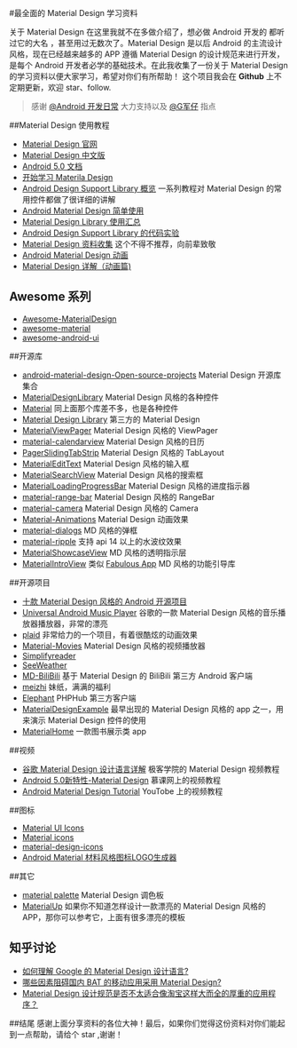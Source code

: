 #最全面的 Material Design 学习资料


关于 Material Design 在这里我就不在多做介绍了，想必做 Android 开发的 都听过它的大名 ，甚至用过无数次了。Material Design 是以后 Android 的主流设计风格，现在已经越来越多的 APP 遵循 Material Design 的设计规范来进行开发，是每个 Android 开发者必学的基础技术。在此我收集了一份关于 Material Design 的学习资料以便大家学习，希望对你们有所帮助！
这个项目我会在 **Github** 上不定期更新，欢迎 star、follow.

>感谢 [@Android 开发日常](http://www.weibo.com/AndroidDevDaily) 大力支持以及 [@G军仔](https://github.com/Freelander) 指点

##Material Design 使用教程
- [Material Design 官网](https://material.google.com/)
- [Material Design 中文版](http://wiki.jikexueyuan.com/project/material-design/)
- [Android 5.0 文档](https://developer.android.com/training/material/index.html)
- [开始学习 Materila Design](https://bboyfeiyu.gitbooks.io/android-tech-frontier/content/issue-8/%E5%BC%80%E5%A7%8B%E5%AD%A6%E4%B9%A0Material%20Design.html)
- [Android Design Support Library 概览](http://blog.csdn.net/growth58/article/details/47972467) 一系列教程对 Material Design 的常用控件都做了很详细的讲解
- [Android Material Design 简单使用](http://www.jianshu.com/p/107a2529a56f)
- [Material Design Library 使用汇总](http://www.jianshu.com/p/40efd44802ef)
- [Android Design Support Library 的代码实验](http://www.jianshu.com/p/1078568e859f)
- [Material Design 资料收集](http://www.jianshu.com/p/378ea4ee5a54) 这个不得不推荐，向前辈致敬
- [Android Material Design 动画](http://blog.csdn.net/qibin0506/article/details/49069089)
- [Material Design 详解（动画篇)](http://blog.csdn.net/a396901990/article/details/40187203)

## Awesome 系列

- [Awesome-MaterialDesign](https://github.com/lightSky/Awesome-MaterialDesign)
- [awesome-material](https://github.com/sachin1092/awesome-material)
- [awesome-android-ui](https://github.com/wasabeef/awesome-android-ui)

##开源库
- [android-material-design-Open-source-projects](https://github.com/soyoungboy/android-material-design-Open-source-projects) Material Design 开源库集合
- [MaterialDesignLibrary](https://github.com/navasmdc/MaterialDesignLibrary) Material Design 风格的各种控件
- [Material](https://github.com/rey5137/material) 同上面那个库差不多，也是各种控件
- [Material Design Library](https://github.com/DenisMondon/material-design-library) 第三方的 Material Design
- [MaterialViewPager](https://github.com/florent37/MaterialViewPager) Material Design 风格的 ViewPager
- [material-calendarview](https://github.com/prolificinteractive/material-calendarview) Material Design 风格的日历
- [PagerSlidingTabStrip](https://github.com/jpardogo/PagerSlidingTabStrip) Material Design 风格的 TabLayout
- [MaterialEditText](https://github.com/rengwuxian/MaterialEditText) Material Design 风格的输入框
- [MaterialSearchView](https://github.com/MiguelCatalan/MaterialSearchView) Material Design 风格的搜索框
- [MaterialLoadingProgressBar](https://github.com/lsjwzh/MaterialLoadingProgressBar) Material Design 风格的进度指示器
- [material-range-bar](https://github.com/oli107/material-range-bar) Material Design 风格的 RangeBar
- [material-camera](https://github.com/afollestad/material-camera) Material Design 风格的 Camera
- [Material-Animations](https://github.com/lgvalle/Material-Animations) Material Design 动画效果
- [material-dialogs](https://github.com/afollestad/material-dialogs) MD 风格的弹框
- [material-ripple](https://github.com/balysv/material-ripple) 支持 api 14 以上的水波纹效果
- [MaterialShowcaseView](https://github.com/deano2390/MaterialShowcaseView) MD 风格的透明指示层
- [MaterialIntroView](https://github.com/iammert/MaterialIntroView) 类似 [Fabulous App](http://www.thefabulous.co/) MD 风格的功能引导库

##开源项目
- [十款 Material Design 风格的 Android 开源项目](http://weibo.com/ttarticle/p/show?id=2309404021772117763644)
- [Universal Android Music Player](https://github.com/googlesamples/android-UniversalMusicPlayer#universal-android-music-player-sample) 谷歌的一款 Material Design 风格的音乐播放器播放器，非常的漂亮
- [plaid](https://github.com/nickbutcher/plaid) 非常给力的一个项目，有着很酷炫的动画效果
- [Material-Movies](https://github.com/saulmm/Material-Movies) Material Design 风格的视频播放器
- [Simplifyreader](https://github.com/chentao0707/SimplifyReader)
- [SeeWeather](https://github.com/xcc3641/)
- [MD-BiliBili](https://github.com/Qixingchen/MD-BiliBili) 基于 Material Design 的 BiliBili 第三方 Android 客户端
- [meizhi](https://github.com/drakeet/meizhi) 妹纸，满满的福利
- [Elephant](https://github.com/Freelander/Elephant) PHPHub 第三方客户端
- [MaterialDesignExample](https://github.com/chenyangcun/MaterialDesignExample) 最早出现的 Material Design 风格的 app 之一，用来演示  Material Design 控件的使用
- [MaterialHome](https://github.com/hymanme/MaterialHome) 一款图书展示类 app

##视频
- [谷歌 Material Design 设计语言详解](http://www.jikexueyuan.com/course/124.html?Hmsr=p_w) 极客学院的 Material Design 视频教程
- [Android 5.0新特性-Material Design](http://www.imooc.com/learn/215) 慕课网上的视频教程
- [Android Material Design Tutorial](https://www.youtube.com/watch?v=fuSx8J6xLho&list=PLshdtb5UWjSoLy2LPP1FsHi1hwoAS4SBi) YouTobe 上的视频教程

##图标
- [Material UI Icons](https://www.materialui.co/icons)
- [Material icons](https://material.io/icons/)
- [material-design-icons](https://github.com/google/material-design-icons)
- [Android Material 材料风格图标LOGO生成器](http://jaqen.me/mdpub/)

##其它
- [material palette](https://www.materialpalette.com/) Material Design 调色板
- [MaterialUp](https://material.uplabs.com/) 如果你不知道怎样设计一款漂亮的 Material Design 风格的 APP，那你可以参考它，上面有很多漂亮的模板 

## 知乎讨论

- [如何理解 Google 的 Material Design 设计语言?](https://www.zhihu.com/question/24276657)
- [哪些因素阻碍国内 BAT 的移动应用采用 Material Design?](https://www.zhihu.com/question/37376355)
- [Material Design 设计规范是否不太适合像淘宝这样大而全的厚重的应用程序？](https://www.zhihu.com/question/36992060)

##结尾
感谢上面分享资料的各位大神！最后，如果你们觉得这份资料对你们能起到一点帮助，请给个 star ,谢谢！
